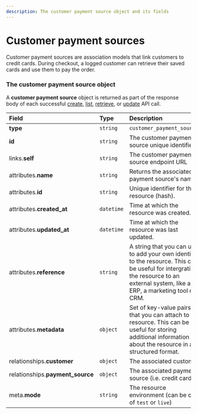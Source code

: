 ```yaml
---
description: The customer payment source object and its fields
---
```


# Customer payment sources

Customer payment sources are association models that link customers to credit cards.
During checkout, a logged customer can retrieve their saved cards and use them to pay the order.


### The customer payment source object

A **customer payment source** object is returned as part of the response body of each successful
[create](/api-reference/resources/customer_payment_sources/create_customer_payment_source),
[list](/api-reference/resources/customer_payment_sources/list_customer_payment_sources),
[retrieve](/api-reference/resources/customer_payment_sources/retrieve_customer_payment_source),
or [update](/api-reference/resources/customer_payment_sources/update_customer_payment_source) API call.

| Field | Type | Description |
| :--- | :--- | :--- |
| **type** | `string` | `customer_payment_sources` |
| **id** | `string` | The customer payment source unique identifier |
| links.**self** | `string` | The customer payment source endpoint URL |
| attributes.**name** | `string` | Returns the associated payment source's name |
| attributes.**id** | `string` | Unique identifier for the resource (hash). |
| attributes.**created_at** | `datetime` | Time at which the resource was created. |
| attributes.**updated_at** | `datetime` | Time at which the resource was last updated. |
| attributes.**reference** | `string` | A string that you can use to add your own identifier to the resource. This can be useful for intergrating the resource to an external system, like an ERP, a marketing tool or a CRM. |
| attributes.**metadata** | `object` | Set of key-value pairs that you can attach to the resource. This can be useful for storing additional information about the resource in a structured format. |
| relationships.**customer** | `object` | The associated customer. |
| relationships.**payment_source** | `object` | The associated payment source (i.e. credit card). |
| meta.**mode** | `string` | The resource environment \(can be one of `test` or `live`\) |
